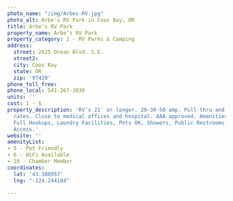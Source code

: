 ```yaml
---
photo_name: "/img/Arbes-RV.jpg"
photo_alt: Arbe's RV Park in Coos Bay, OR
title: Arbe’s RV Park
property_name: Arbe’s RV Park
property_category: 2 - RV Parks & Camping
address:
  street: 2625 Ocean Blvd. S.E.
  street2: 
  city: Coos Bay
  state: OR
  zip: '97420'
phone_toll_free: 
phone_local: 541-267-3030
units: ''
cost: 1 - $
property_description: 'RV’s 21′ or longer. 20-30-50 amp. Pull-thru and back-ins. Monthly/weekly
  rates. Close to medical offices and hospital. AAA approved. Amenities: Fifty Amp
  Full Hookups, Laundry Facilities, Pets OK, Showers, Public Restrooms, Cable, Internet
  Access.'
website: ''
amenityList:
- 5 - Pet Friendly
- 6 - WiFi Available
- 10 - Chamber Member
coordinates:
  lat: '43.380957'
  lng: "-124.244104"

---
```

